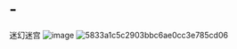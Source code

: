 # -
迷幻迷宫
![image](https://github.com/user-attachments/assets/a3bd68a1-2ae3-415a-b7cb-63eaf5738191)
![5833a1c5c2903bbc6ae0cc3e785cd06](https://github.com/user-attachments/assets/3f912ec5-0c04-4bf1-82d9-5528245c3bd8)
